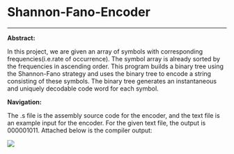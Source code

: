 # Shannon-Fano-Encoder

---

**Abstract:**

In this project, we are given an array of symbols with corresponding frequencies(i.e.rate of occurrence). The symbol array is already sorted by the frequencies in ascending order. This program builds a binary tree using the Shannon-Fano strategy and uses the binary tree to encode a string consisting of these symbols. The binary tree generates an instantaneous and uniquely decodable code word for each symbol.

**Navigation:**

The .s file is the assembly source code for the encoder, and the text file is an example input for the encoder. For the given text file, the output is 000001011. Attached below is the compiler output:

![]("EncoderOutput.png")
